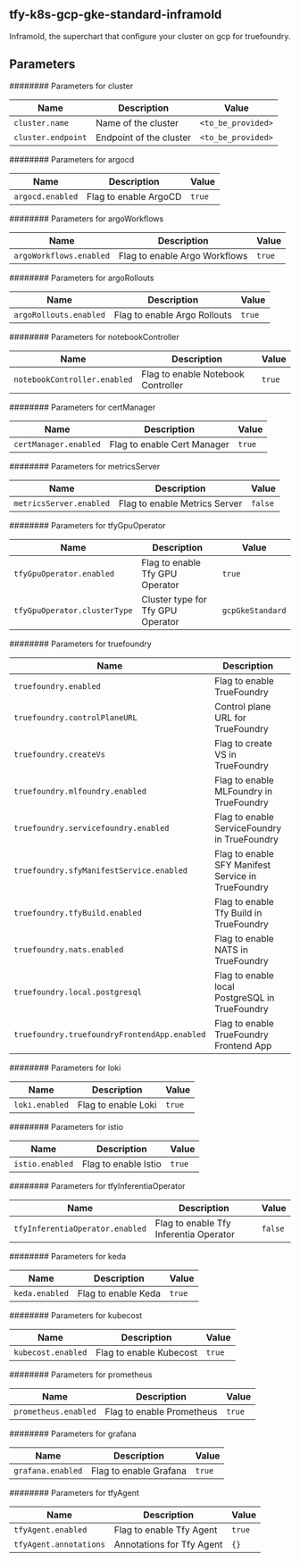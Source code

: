 ## tfy-k8s-gcp-gke-standard-inframold
Inframold, the superchart that configure your cluster on gcp for truefoundry.

## Parameters

######## Parameters for cluster

| Name               | Description             | Value              |
| ------------------ | ----------------------- | ------------------ |
| `cluster.name`     | Name of the cluster     | `<to_be_provided>` |
| `cluster.endpoint` | Endpoint of the cluster | `<to_be_provided>` |

######## Parameters for argocd

| Name             | Description           | Value  |
| ---------------- | --------------------- | ------ |
| `argocd.enabled` | Flag to enable ArgoCD | `true` |

######## Parameters for argoWorkflows

| Name                    | Description                   | Value  |
| ----------------------- | ----------------------------- | ------ |
| `argoWorkflows.enabled` | Flag to enable Argo Workflows | `true` |

######## Parameters for argoRollouts

| Name                   | Description                  | Value  |
| ---------------------- | ---------------------------- | ------ |
| `argoRollouts.enabled` | Flag to enable Argo Rollouts | `true` |

######## Parameters for notebookController

| Name                         | Description                        | Value  |
| ---------------------------- | ---------------------------------- | ------ |
| `notebookController.enabled` | Flag to enable Notebook Controller | `true` |

######## Parameters for certManager

| Name                  | Description                 | Value  |
| --------------------- | --------------------------- | ------ |
| `certManager.enabled` | Flag to enable Cert Manager | `true` |

######## Parameters for metricsServer

| Name                    | Description                   | Value   |
| ----------------------- | ----------------------------- | ------- |
| `metricsServer.enabled` | Flag to enable Metrics Server | `false` |

######## Parameters for tfyGpuOperator

| Name                         | Description                       | Value            |
| ---------------------------- | --------------------------------- | ---------------- |
| `tfyGpuOperator.enabled`     | Flag to enable Tfy GPU Operator   | `true`           |
| `tfyGpuOperator.clusterType` | Cluster type for Tfy GPU Operator | `gcpGkeStandard` |

######## Parameters for truefoundry

| Name                                         | Description                                        | Value              |
| -------------------------------------------- | -------------------------------------------------- | ------------------ |
| `truefoundry.enabled`                        | Flag to enable TrueFoundry                         | `true`             |
| `truefoundry.controlPlaneURL`                | Control plane URL for TrueFoundry                  | `<to_be_provided>` |
| `truefoundry.createVs`                       | Flag to create VS in TrueFoundry                   | `true`             |
| `truefoundry.mlfoundry.enabled`              | Flag to enable MLFoundry in TrueFoundry            | `true`             |
| `truefoundry.servicefoundry.enabled`         | Flag to enable ServiceFoundry in TrueFoundry       | `true`             |
| `truefoundry.sfyManifestService.enabled`     | Flag to enable SFY Manifest Service in TrueFoundry | `true`             |
| `truefoundry.tfyBuild.enabled`               | Flag to enable Tfy Build in TrueFoundry            | `true`             |
| `truefoundry.nats.enabled`                   | Flag to enable NATS in TrueFoundry                 | `true`             |
| `truefoundry.local.postgresql`               | Flag to enable local PostgreSQL in TrueFoundry     | `{}`               |
| `truefoundry.truefoundryFrontendApp.enabled` | Flag to enable TrueFoundry Frontend App            | `true`             |

######## Parameters for loki

| Name           | Description         | Value  |
| -------------- | ------------------- | ------ |
| `loki.enabled` | Flag to enable Loki | `true` |

######## Parameters for istio

| Name            | Description          | Value  |
| --------------- | -------------------- | ------ |
| `istio.enabled` | Flag to enable Istio | `true` |

######## Parameters for tfyInferentiaOperator

| Name                            | Description                            | Value   |
| ------------------------------- | -------------------------------------- | ------- |
| `tfyInferentiaOperator.enabled` | Flag to enable Tfy Inferentia Operator | `false` |

######## Parameters for keda

| Name           | Description         | Value  |
| -------------- | ------------------- | ------ |
| `keda.enabled` | Flag to enable Keda | `true` |

######## Parameters for kubecost

| Name               | Description             | Value  |
| ------------------ | ----------------------- | ------ |
| `kubecost.enabled` | Flag to enable Kubecost | `true` |

######## Parameters for prometheus

| Name                 | Description               | Value  |
| -------------------- | ------------------------- | ------ |
| `prometheus.enabled` | Flag to enable Prometheus | `true` |

######## Parameters for grafana

| Name              | Description            | Value  |
| ----------------- | ---------------------- | ------ |
| `grafana.enabled` | Flag to enable Grafana | `true` |

######## Parameters for tfyAgent

| Name                   | Description               | Value  |
| ---------------------- | ------------------------- | ------ |
| `tfyAgent.enabled`     | Flag to enable Tfy Agent  | `true` |
| `tfyAgent.annotations` | Annotations for Tfy Agent | `{}`   |
